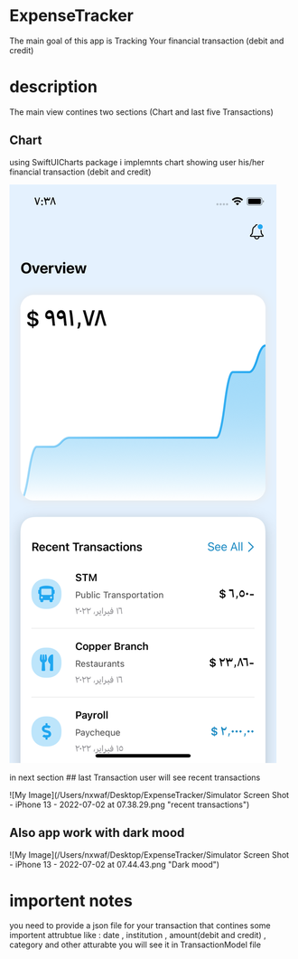 #  ExpenseTracker
The main goal of this app is Tracking Your financial transaction (debit and credit)


# description 
The main view contines two sections (Chart and last five Transactions)

## Chart
using SwiftUICharts package i implemnts chart showing user his/her financial transaction (debit and credit)

![Screenshot](Images/MainView.png)

in next section ## last Transaction user will see recent transactions

![My Image](/Users/nxwaf/Desktop/ExpenseTracker/Simulator Screen Shot - iPhone 13 - 2022-07-02 at 07.38.29.png "recent transactions")

## Also app work with dark mood 
![My Image](/Users/nxwaf/Desktop/ExpenseTracker/Simulator Screen Shot - iPhone 13 - 2022-07-02 at 07.44.43.png "Dark mood")

# importent notes 
you need to provide a json file for your transaction that contines some importent attrubtue 
like : date , institution , amount(debit and credit) , category 
and other atturabte 
you will see it in TransactionModel file 


